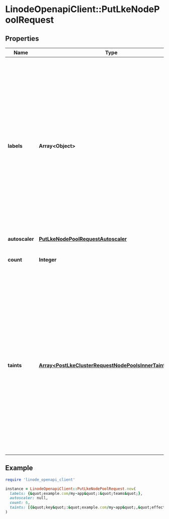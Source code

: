 # LinodeOpenapiClient::PutLkeNodePoolRequest

## Properties

| Name | Type | Description | Notes |
| ---- | ---- | ----------- | ----- |
| **labels** | **Array&lt;Object&gt;** | Key-value pairs added as labels to nodes in the node pool. Labels help classify your nodes and to easily select subsets of objects. To learn more, review [Add Labels and Taints to your LKE Node Pools](https://www.linode.com/docs/products/compute/kubernetes/guides/deploy-and-manage-cluster-with-the-linode-api/#add-labels-and-taints-to-your-lke-node-pools).  Specifying an empty dictionary value will remove all previously set labels. | [optional] |
| **autoscaler** | [**PutLkeNodePoolRequestAutoscaler**](PutLkeNodePoolRequestAutoscaler.md) |  | [optional] |
| **count** | **Integer** | The number of nodes in the Node Pool. | [optional] |
| **taints** | [**Array&lt;PostLkeClusterRequestNodePoolsInnerTaintsInner&gt;**](PostLkeClusterRequestNodePoolsInnerTaintsInner.md) | Kubernetes taints to add to node pool nodes. Taints help control how pods are scheduled onto nodes, specifically allowing them to repel certain pods. To learn more, review [Add Labels and Taints to your LKE Node Pools](https://www.linode.com/docs/products/compute/kubernetes/guides/deploy-and-manage-cluster-with-the-linode-api/#add-labels-and-taints-to-your-lke-node-pools).  Specifying an empty array (&#x60;[]&#x60;) removes all previously set taints. | [optional] |

## Example

```ruby
require 'linode_openapi_client'

instance = LinodeOpenapiClient::PutLkeNodePoolRequest.new(
  labels: {&quot;example.com/my-app&quot;:&quot;teams&quot;},
  autoscaler: null,
  count: 6,
  taints: [{&quot;key&quot;:&quot;example.com/my-app&quot;,&quot;effect&quot;:&quot;NoSchedule&quot;,&quot;value&quot;:&quot;teamA&quot;},{&quot;key&quot;:&quot;myapp.io/team&quot;,&quot;effect&quot;:&quot;NoExecute&quot;,&quot;value&quot;:&quot;teamB&quot;}]
)
```

